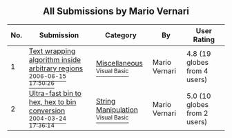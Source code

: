 ﻿<div align="center">

## All Submissions by Mario Vernari

</div>

No.  | Submission | Category | By   | User Rating
---- | ---------- | -------- | ---- | -----------
1 | [Text wrapping algorithm inside arbitrary regions<br /><sup>2006-06-15 17:50:26</sup>](https://github.com/Planet-Source-Code/mario-vernari-text-wrapping-algorithm-inside-arbitrary-regions__1-65678) | [Miscellaneous<br /><sup>Visual Basic</sup>](../ByCategory/miscellaneous__1-1.md) | Mario Vernari | 4.8 (19 globes from 4 users)
2 | [Ultra\-fast bin to hex, hex to bin conversion<br /><sup>2004-03-24 17:36:14</sup>](https://github.com/Planet-Source-Code/mario-vernari-ultra-fast-bin-to-hex-hex-to-bin-conversion__1-52624) | [String Manipulation<br /><sup>Visual Basic</sup>](../ByCategory/string-manipulation__1-5.md) | Mario Vernari | 5.0 (10 globes from 2 users)
